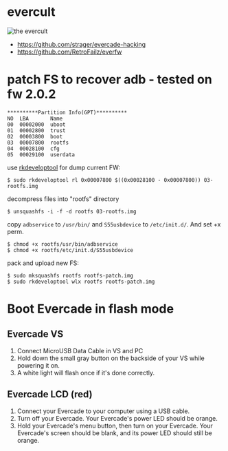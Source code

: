 # evercult

![the evercult](https://user-images.githubusercontent.com/560310/191311366-bb2f7448-fb5f-4c1c-bcc2-0e604c8c28ef.png)

* https://github.com/strager/evercade-hacking
* https://github.com/RetroFailz/everfw

# patch FS to recover adb - tested on fw 2.0.2

    **********Partition Info(GPT)**********
    NO  LBA       Name
    00  00002000  uboot
    01  00002800  trust
    02  00003800  boot
    03  00007800  rootfs
    04  00028100  cfg
    05  00029100  userdata

use [rkdeveloptool](https://github.com/rockchip-linux/rkdeveloptool) for dump current FW:

    $ sudo rkdeveloptool rl 0x00007800 $((0x00028100 - 0x00007800)) 03-rootfs.img

decompress files into "rootfs" directory

    $ unsquashfs -i -f -d rootfs 03-rootfs.img

copy `adbservice` to `/usr/bin/` and `S55usbdevice` to `/etc/init.d/`. And set +x perm.

    $ chmod +x rootfs/usr/bin/adbservice
    $ chmod +x rootfs/etc/init.d/S55usbdevice

pack and upload new FS:

    $ sudo mksquashfs rootfs rootfs-patch.img
    $ sudo rkdeveloptool wlx rootfs rootfs-patch.img

# Boot Evercade in flash mode
## Evercade VS

1. Connect MicroUSB Data Cable in VS and PC
2. Hold down the small gray button on the backside of your VS while powering it on.
3. A white light will flash once if it's done correctly.

## Evercade LCD (red)

1. Connect your Evercade to your computer using a USB cable.
2. Turn off your Evercade.
   Your Evercade's power LED should be orange.
3. Hold your Evercade's menu button, then turn on your Evercade.
   Your Evercade's screen should be blank, and its power LED should still be orange.
